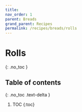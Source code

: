 ```yaml
---
title: 
nav_order: 1
parent: Breads
grand_parent: Recipes
permalink: /recipes/breads/rolls
---
```


# Rolls
{: .no_toc }

## Table of contents
{: .no_toc .text-delta }

1. TOC
{:toc}
